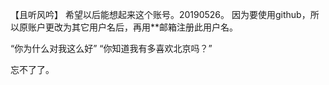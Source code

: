 【且听风吟】 希望以后能想起来这个账号。20190526。 因为要使用github，所以原账户更改为其它用户名后，再用**邮箱注册此用户名。

“你为什么对我这么好” “你知道我有多喜欢北京吗？”

忘不了了。
